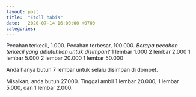 ```yaml
---
layout: post
title:  "Etoll habis"
date:   2020-07-14 16:00:00 +0700
categories: 
---
```


Pecahan terkecil, 1.000. Pecahan terbesar, 100.000. *Berapa pecahan terkecil yang dibutuhkan untuk disimpan?*
1 lembar 1.000
2 lembar 2.000
1 lembar 5.000
2 lembar 20.000
1 lembar 50.000

Anda hanya butuh 7 lembar untuk selalu disimpan di dompet.

Misalkan, anda butuh 27.000. Tinggal ambil 1 lembar 20.000, 1 lembar 5.000, dan 1 lembar 2.000.
